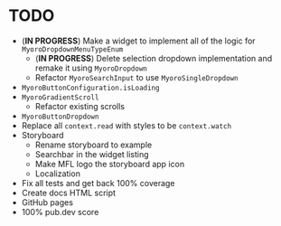# TODO

- (**IN PROGRESS**) Make a widget to implement all of the logic for `MyoroDropdownMenuTypeEnum`
  - (**IN PROGRESS**) Delete selection dropdown implementation and remake it using `MyoroDropdown`
  - Refactor `MyoroSearchInput` to use `MyoroSingleDropdown`
- `MyoroButtonConfiguration.isLoading`
- `MyoroGradientScroll`
  - Refactor existing scrolls
- `MyoroButtonDropdown`
- Replace all `context.read` with styles to be `context.watch`
- Storyboard
  - Rename storyboard to example
  - Searchbar in the widget listing
  - Make MFL logo the storyboard app icon
  - Localization
- Fix all tests and get back 100% coverage
- Create docs HTML script
- GitHub pages
- 100% pub.dev score
